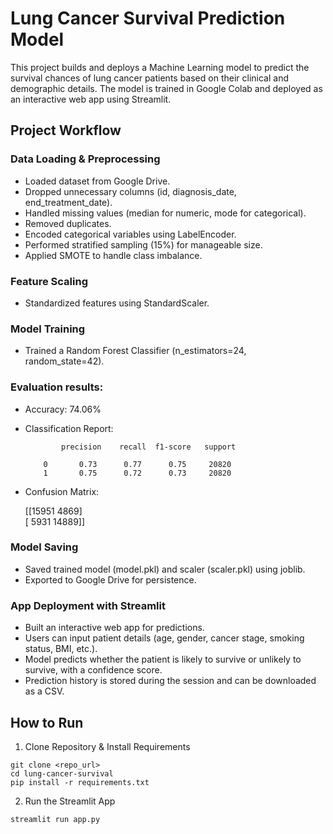 # Lung Cancer Survival Prediction Model

This project builds and deploys a Machine Learning model to predict the survival chances of lung cancer patients based on their clinical and demographic details. The model is trained in Google Colab and deployed as an interactive web app using Streamlit.

## Project Workflow

### Data Loading & Preprocessing

- Loaded dataset from Google Drive.
- Dropped unnecessary columns (id, diagnosis_date, end_treatment_date).
- Handled missing values (median for numeric, mode for categorical).
- Removed duplicates.
- Encoded categorical variables using LabelEncoder.
- Performed stratified sampling (15%) for manageable size.
- Applied SMOTE to handle class imbalance.

### Feature Scaling

- Standardized features using StandardScaler.

### Model Training

- Trained a Random Forest Classifier (n_estimators=24, random_state=42).

### Evaluation results:

- Accuracy: 74.06%

- Classification Report:
  
              precision    recall  f1-score   support

          0       0.73      0.77      0.75     20820
          1       0.75      0.72      0.73     20820


- Confusion Matrix:
  
    [[15951 4869]<br>[ 5931 14889]]

### Model Saving

- Saved trained model (model.pkl) and scaler (scaler.pkl) using joblib.
- Exported to Google Drive for persistence.

### App Deployment with Streamlit

- Built an interactive web app for predictions.
- Users can input patient details (age, gender, cancer stage, smoking status, BMI, etc.).
- Model predicts whether the patient is likely to survive or unlikely to survive, with a confidence score.
- Prediction history is stored during the session and can be downloaded as a CSV.

## How to Run
1. Clone Repository & Install Requirements
```
git clone <repo_url>
cd lung-cancer-survival
pip install -r requirements.txt
```
2. Run the Streamlit App

`streamlit run app.py`
